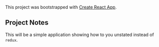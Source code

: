 This project was bootstrapped with [Create React App](https://github.com/facebook/create-react-app).

## Project Notes

This will be a simple application showing how to you unstated instead of `redux`.
